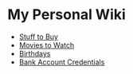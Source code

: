 # My Personal Wiki

- [Stuff to Buy](stuff_to_buy.md)
- [Movies to Watch](movies_to_watch.md)
- [Birthdays](birthdays.md)
- [Bank Account Credentials](bank_account_credentials.md)
